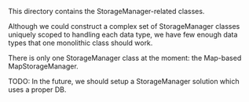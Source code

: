 This directory contains the StorageManager-related classes.

Although we could construct a complex set of StorageManager classes uniquely scoped to handling each data type, we have few enough data types that one monolithic class should work.

There is only one StorageManager class at the moment:  the Map-based MapStorageManager.

TODO:  In the future, we should setup a StorageManager solution which uses a proper DB.